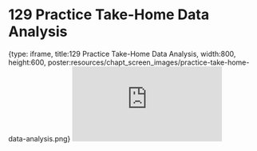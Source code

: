 # 129 Practice Take-Home Data Analysis
 
{type: iframe, title:129 Practice Take-Home Data Analysis, width:800, height:600, poster:resources/chapt_screen_images/practice-take-home-data-analysis.png}
![](https://datatrail-jhu.github.io/DataTrail_ReOrg/no_toc/practice-take-home-data-analysis.html)
 

 
